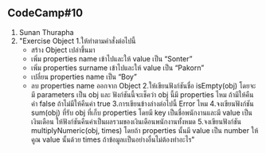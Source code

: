 ## CodeCamp#10 ##
1. Sunan Thurapha
2. "Exercise Object
    1.ให้ทำตามคำสั่งต่อไปนี้
    - สร้าง Object เปล่าขึ้นมา
    - เพิ่ม properties name เข้าไปและให้ value เป็น “Sonter”
    - เพิ่ม properties surname เข้าไปและให้ value เป็น “Pakorn”
    - เปลี่ยน properties name เป็น “Boy”
    - ลบ properties name ออกจาก Object
    2.ให้เขียนฟังก์ชันชื่อ isEmpty(obj) โดยจะมี parameters เป็น obj และ ฟังก์ชันนี้จะเช็คว่า obj นี้มี properties ไหม 
    ถ้ามีให้คืนค่า false ถ้าไม่มีให้คืนค่า true
    3.การเขียนข้างล่างต่อไปนี้ Error ไหม
    4.จงเขียนฟังก์ชัน sum(obj) ที่รับ obj ที่เก็บ properties โดยมี key เป็นชื่อพนักงานและมี value เป็นเงินเดือน 
    ให้ฟังก์ชันคืนค่าเป็นผลรวมของเงินเดือนพนักงานทั้งหมด
    5.จงเขียนฟังก์ชัน multiplyNumeric(obj, times) โดยถ้า properties นั้นมี value เป็น number 
    ให้คูณ value นั้นด้วย times ถ้าข้อมูลเเป็นอย่างอื่นไม่ต้องทำอะไร"